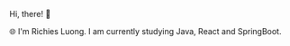 Hi, there! :wave:

:globe_with_meridians: I'm Richies Luong. I am currently studying Java, React and SpringBoot. 
